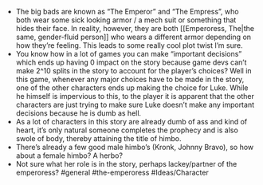 - The big bads are known as “The Emperor” and “The Empress”, who both wear some sick looking armor / a mech suit or something that hides their face. In reality, however, they are both [[Emperoress, The|the same, gender-fluid person]] who wears a different armor depending on how they’re feeling. This leads to some really cool plot twist I’m sure.
- You know how in a lot of games you can make “important decisions” which ends up having 0 impact on the story because game devs can’t make 2^10 splits in the story to account for the player’s choices? Well in this game, whenever any major choices have to be made in the story, one of the other characters ends up making the choice for Luke. While he himself is impervious to this, to the player it is apparent that the other characters are just trying to make sure Luke doesn’t make any important decisions because he is dumb as hell.
- As a lot of characters in this story are already dumb of ass and kind of heart, it’s only natural someone completes the prophecy and is also swole of body, thereby attaining the title of himbo.
- There’s already a few good male himbo’s (Kronk, Johnny Bravo), so how about a female himbo? A herbo?
- Not sure what her role is in the story, perhaps lackey/partner of the emperoress?
#general #the-emperoress #Ideas/Character  
